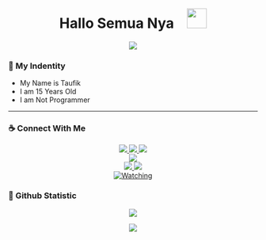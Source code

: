 <h1 align="center">Hallo Semua Nyaㅤ<img src="https://user-images.githubusercontent.com/1303154/88677602-1635ba80-d120-11ea-84d8-d263ba5fc3c0.gif" width="40px" alt=""><br></h1>
<p align="center">
  <img src="https://i.ibb.co/JvPMNZ1/a2f6d8cc28720a48657734a51a54ce4f.jpg" />
</p>

### 🦅 My Indentity
<p align="center">

- My Name is Taufik 
- I am 15 Years Old 
- I am Not Programmer

</p>

------
### ☕ Connect With Me
<p align="center">
  <a href="https://instagram.com/imfikkur___"><img src="https://img.shields.io/badge/Instagram-E4405F?style=for-the-badge&logo=instagram&logoColor=white"/> 
  <a href="https://wa.me/message/UZKBF2Q4XRYLC1"><img src="https://img.shields.io/badge/WhatsApp-25D366?style=for-the-badge&logo=whatsapp&logoColor=white" />
  <a href="https://t.me/fixmood"><img src="https://img.shields.io/badge/Telegram-%230088cc.svg?&style=for-the-badge&logo=telegram&logoColor=white" /> <br>
  <a href="https://youtube.com/channel/UC0gFhvgUg74epD59IriL2SQ"><img src="https://img.shields.io/badge/YouTube-FixMoodXyzz-ff0000?style=for-the-badge&logo=youtube&logoColor=ff0000&link=https://youtube.com/channel/UC0gFhvgUg74epD59IriL2SQ" /><br>
  <a name=FixMoodXyzz&label=VIEWS&style=flat-square&color=orange" />
  <a href="https://github.com/FixMoodXyzz"><img src="https://img.shields.io/badge/-GitHub-black?style=flat-square&logo=github" /> 
  <a href="https://youtube.com/channel/UC0gFhvgUg74epD59IriL2SQ"><img src="https://img.shields.io/youtube/channel/subscribers/UC0gFhvgUg74epD59IriL2SQ?style=social" /> <br>
  <a href="https://komarev.com/ghpvc/?username=FixMoodXyzz&color=blue&style=flat-square&label=Profile+Views"><img title="Watching" src="https://komarev.com/ghpvc/?username=FixMoodXyzz&color=blue&style=flat-square&label=Profile+View"></a>
</pp

------
### 🚀 Github Statistic

<p align="center"><a href="https://github.com/FixMoodXyzz"><img src="https://github-readme-stats.vercel.app/api?username=FixMoodXyzz&show_icons=true&theme=radical"></a></p>
<p align="center"><a href="https://github.com/FixMoodXyzz"><img src="https://github-readme-stats.vercel.app/api/top-langs/?username=FixMoodXyzz&theme=radical&layout=compact"></a></p> 
